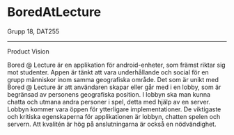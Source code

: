 BoredAtLecture
=============

Grupp 18, DAT255

---------------

Product Vision

Bored @ Lecture är en applikation för android-enheter, som främst riktar sig mot studenter. 
Appen är tänkt att vara underhållande och social för en grupp människor inom samma geografiska område.
Det som är unikt med Bored @ Lecture är att användaren skapar eller går med i en lobby, som är 
begränsad av personens geografiska position. I lobbyn ska man kunna chatta och utmana andra personer
i spel, detta med hjälp av en server. Lobbyn kommer vara öppen för ytterligare implementationer.
De viktigaste och kritiska egenskaperna för applikationen är lobbyn, chatten spelen och servern. 
Att kvalitén är hög på anslutningarna är också en nödvändighet.
